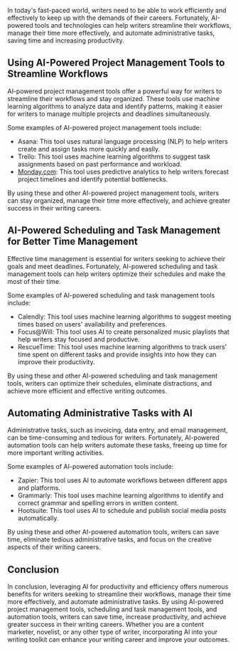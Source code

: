 

In today's fast-paced world, writers need to be able to work efficiently and effectively to keep up with the demands of their careers. Fortunately, AI-powered tools and technologies can help writers streamline their workflows, manage their time more effectively, and automate administrative tasks, saving time and increasing productivity.

Using AI-Powered Project Management Tools to Streamline Workflows
-----------------------------------------------------------------

AI-powered project management tools offer a powerful way for writers to streamline their workflows and stay organized. These tools use machine learning algorithms to analyze data and identify patterns, making it easier for writers to manage multiple projects and deadlines simultaneously.

Some examples of AI-powered project management tools include:

* Asana: This tool uses natural language processing (NLP) to help writers create and assign tasks more quickly and easily.
* Trello: This tool uses machine learning algorithms to suggest task assignments based on past performance and workload.
* [Monday.com](http://Monday.com): This tool uses predictive analytics to help writers forecast project timelines and identify potential bottlenecks.

By using these and other AI-powered project management tools, writers can stay organized, manage their time more effectively, and achieve greater success in their writing careers.

AI-Powered Scheduling and Task Management for Better Time Management
--------------------------------------------------------------------

Effective time management is essential for writers seeking to achieve their goals and meet deadlines. Fortunately, AI-powered scheduling and task management tools can help writers optimize their schedules and make the most of their time.

Some examples of AI-powered scheduling and task management tools include:

* Calendly: This tool uses machine learning algorithms to suggest meeting times based on users' availability and preferences.
* Focus@Will: This tool uses AI to create personalized music playlists that help writers stay focused and productive.
* RescueTime: This tool uses machine learning algorithms to track users' time spent on different tasks and provide insights into how they can improve their productivity.

By using these and other AI-powered scheduling and task management tools, writers can optimize their schedules, eliminate distractions, and achieve more efficient and effective writing outcomes.

Automating Administrative Tasks with AI
---------------------------------------

Administrative tasks, such as invoicing, data entry, and email management, can be time-consuming and tedious for writers. Fortunately, AI-powered automation tools can help writers automate these tasks, freeing up time for more important writing activities.

Some examples of AI-powered automation tools include:

* Zapier: This tool uses AI to automate workflows between different apps and platforms.
* Grammarly: This tool uses machine learning algorithms to identify and correct grammar and spelling errors in written content.
* Hootsuite: This tool uses AI to schedule and publish social media posts automatically.

By using these and other AI-powered automation tools, writers can save time, eliminate tedious administrative tasks, and focus on the creative aspects of their writing careers.

Conclusion
----------

In conclusion, leveraging AI for productivity and efficiency offers numerous benefits for writers seeking to streamline their workflows, manage their time more effectively, and automate administrative tasks. By using AI-powered project management tools, scheduling and task management tools, and automation tools, writers can save time, increase productivity, and achieve greater success in their writing careers. Whether you are a content marketer, novelist, or any other type of writer, incorporating AI into your writing toolkit can enhance your writing career and improve your outcomes.
